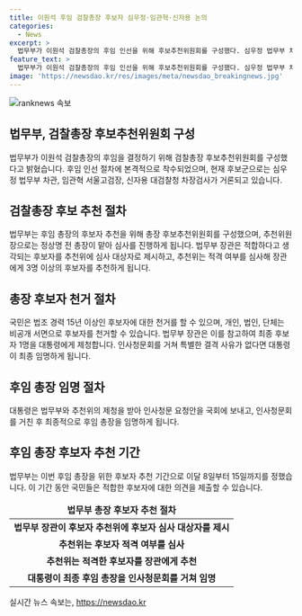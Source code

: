 ```yaml
---
title: 이원석 후임 검찰총장 후보자 심우정·임관혁·신자용 논의
categories:
  - News
excerpt: >
  법무부가 이원석 검찰총장의 후임 인선을 위해 후보추천위원회를 구성했다. 심우정 법무부 차관, 임관혁 서울고검장, 신자용 대검찰청 차장검사가 후임 총장 후보군으로 거론되고 있으며, 후임 인선은 9월 15일에 만료되는 이원석 검찰총장의 임기 종료를 72일 앞두고 진행된다. 후보추천위원회는 8일부터 15일까지 후임 총장으로 적합한 인물을 국민에게 청문받을 예정이며, 후보는 법조 경력 15년 이상의 자격을 가져야 한다. 후보자는 추천위에서 3명 이상을 추천하고, 최종적으로 대통령이 임명하게 된다.
feature_text: >
  법무부가 이원석 검찰총장의 후임 인선을 위해 후보추천위원회를 구성했다. 심우정 법무부 차관, 임관혁 서울고검장, 신자용 대검찰청 차장검사가 후임 총장 후보군으로 거론되고 있으며, 후임 인선은 9월 15일에 만료되는 이원석 검찰총장의 임기 종료를 72일 앞두고 진행된다. 후보추천위원회는 8일부터 15일까지 후임 총장으로 적합한 인물을 국민에게 청문받을 예정이며, 후보는 법조 경력 15년 이상의 자격을 가져야 한다. 후보자는 추천위에서 3명 이상을 추천하고, 최종적으로 대통령이 임명하게 된다.
image: 'https://newsdao.kr/res/images/meta/newsdao_breakingnews.jpg'
---
```


<p><img src="https://newsdao.kr/res/images/meta/newsdao_breakingnews.jpg" alt="ranknews 속보" /></p>

<h2 data-ke-size="size26">법무부, 검찰총장 후보추천위원회 구성</h2>

<p data-ke-size="size16">법무부가 이원석 검찰총장의 후임을 결정하기 위해 검찰총장 후보추천위원회를 구성했다고 밝혔습니다. 후임 인선 절차에 본격적으로 착수되었으며, 현재 후보군으로는 심우정 법무부 차관, 임관혁 서울고검장, 신자용 대검찰청 차장검사가 거론되고 있습니다.</p>

<h2 data-ke-size="size26">검찰총장 후보 추천 절차</h2>

<p data-ke-size="size16">법무부는 후임 총장의 후보자 추천을 위해 총장 후보추천위원회를 구성했으며, 추천위원장으로는 정상명 전 총장이 맡아 심사를 진행하게 됩니다. 법무부 장관은 적합하다고 생각되는 후보자를 추천위에 심사 대상자로 제시하고, 추천위는 적격 여부를 심사해 장관에게 3명 이상의 후보자를 추천하게 됩니다.</p>

<h2 data-ke-size="size26">총장 후보자 천거 절차</h2>

<p data-ke-size="size16">국민은 법조 경력 15년 이상인 후보자에 대한 천거를 할 수 있으며, 개인, 법인, 단체는 비공개 서면으로 후보자를 천거할 수 있습니다. 법무부 장관은 이를 참고하여 최종 후보자 1명을 대통령에게 제청합니다. 인사청문회를 거쳐 특별한 결격 사유가 없다면 대통령이 최종 임명하게 됩니다.</p>

<h2 data-ke-size="size26">후임 총장 임명 절차</h2>

<p data-ke-size="size16">대통령은 법무부와 추천위의 제청을 받아 인사청문 요청안을 국회에 보내고, 인사청문회를 거친 후 최종적으로 후임 총장을 임명하게 됩니다.</p>

<h2 data-ke-size="size26">후임 총장 후보자 추천 기간</h2>

<p data-ke-size="size16">법무부는 이번 후임 총장을 위한 후보자 추천 기간으로 이달 8일부터 15일까지를 정했습니다. 이 기간 동안 국민들은 적합한 후보자에 대한 의견을 제출할 수 있습니다.</p>

<table>
    <thead>
        <tr>
            <td style="text-align: center; height: 17px;"><b>법무부 총장 후보자 추천 절차</b></td>
        </tr>
    </thead>
    <tbody>
        <tr>
            <td style="text-align: center; height: 17px;"><b>법무부 장관이 후보자 추천위에 후보자 심사 대상자를 제시</b></td>
        </tr>
        <tr>
            <td style="text-align: center; height: 17px;"><b>추천위는 후보자 적격 여부를 심사</b></td>
        </tr>
        <tr>
            <td style="text-align: center; height: 17px;"><b>추천위는 적격한 후보자를 장관에게 추천</b></td>
        </tr>
        <tr>
            <td style="text-align: center; height: 17px;"><b>대통령이 최종 후임 총장을 인사청문회를 거쳐 임명</b></td>
        </tr>
    </tbody>
</table>
실시간 뉴스 속보는, <a href="https://newsdao.kr" rel="dofollow">https://newsdao.kr</a>


